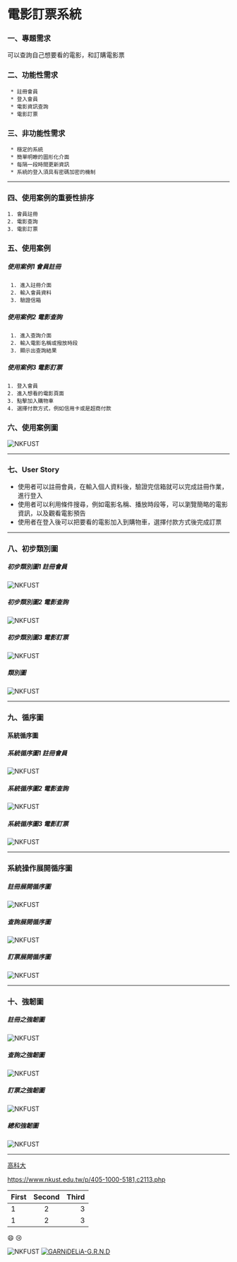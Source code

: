 
#  電影訂票系統

### 一、專題需求
 可以查詢自己想要看的電影，和訂購電影票
 
### 二、功能性需求

```
 * 註冊會員 
 * 登入會員
 * 電影資訊查詢
 * 電影訂票
``` 
### 三、非功能性需求

```
 * 穩定的系統
 * 簡單明瞭的圖形化介面
 * 每隔一段時間更新資訊
 * 系統的登入須具有密碼加密的機制
 ```
***
### 四、使用案例的重要性排序
```
1. 會員註冊
2. 電影查詢
3. 電影訂票
```
### 五、使用案例

##### 使用案例1 會員註冊
```
 1. 進入註冊介面
 2. 輸入會員資料
 3. 驗證信箱
```
##### 使用案例2 電影查詢
```
 1. 進入查詢介面
 2. 輸入電影名稱或撥放時段
 3. 顯示出查詢結果
```
 ##### 使用案例3 電影訂票
 ```
 1. 登入會員
 2. 進入想看的電影頁面
 3. 點擊加入購物車
 4. 選擇付款方式，例如信用卡或是超商付款
```
### 六、使用案例圖
![NKFUST](uc.PNG "使用案例圖")
***
### 七、User Story
 * 使用者可以註冊會員，在輸入個人資料後，驗證完信箱就可以完成註冊作業，進行登入 
 * 使用者可以利用條件搜尋，例如電影名稱、播放時段等，可以瀏覽簡略的電影資訊，以及觀看電影預告
 * 使用者在登入後可以把要看的電影加入到購物車，選擇付款方式後完成訂票
***
### 八、初步類別圖
##### 初步類別圖1 註冊會員
![NKFUST](初步類別圖1.jpg "初步類別圖1 註冊")

##### 初步類別圖2 電影查詢
![NKFUST](初步類別圖2.jpg "初步類別圖2 查詢")

##### 初步類別圖3 電影訂票
![NKFUST](初步類別圖3.jpg "初步類別圖3 訂票")

##### 類別圖
![NKFUST](初步類別圖.jpg "類別圖")
***
### 九、循序圖
#### 系統循序圖
##### 系統循序圖1 註冊會員
![NKFUST](s1.PNG "系統循序圖1")

##### 系統循序圖2 電影查詢
![NKFUST](s2.PNG "系統循序圖2")

##### 系統循序圖3 電影訂票
![NKFUST](s3.PNG "系統循序圖3")
***
### 系統操作展開循序圖
##### 註冊展開循序圖
![NKFUST](循序圖1.jpg "循序圖1")
##### 查詢展開循序圖
![NKFUST](循序圖2.jpg "循序圖2")
##### 訂票展開循序圖
![NKFUST](循序圖3.jpg "循序圖3")
***
### 十、強韌圖
##### 註冊之強韌圖
![NKFUST](強韌圖1.jpg "強韌圖1")
##### 查詢之強韌圖
![NKFUST](強韌圖2.jpg "強韌圖2")
##### 訂票之強韌圖
![NKFUST](強韌圖3.jpg "強韌圖3")
##### 總和強韌圖
![NKFUST](強韌圖.jpg "強韌圖")
***
[高科大](https://www.nkust.edu.tw/p/405-1000-5181,c2113.php)

<https://www.nkust.edu.tw/p/405-1000-5181,c2113.php>

|First|Second|Third|
|:------|:------:|------:|
|1|2|3|
|1|2|3|

:smile:
:cry:

![NKFUST](nkust.png "第一科大")
[![GARNiDELiA-G.R.N.D](https://img.youtube.com/vi/WCDY2gm0NH0/0.jpg)](https://youtu.be/WCDY2gm0NH0 "GARNiDELiA-G.R.N.D")




